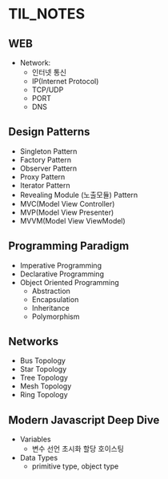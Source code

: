 # TIL_NOTES

## WEB 
- Network:
  - 인터넷 통신
  - IP(Internet Protocol)
  - TCP/UDP
  - PORT 
  - DNS

## Design Patterns 
 - Singleton Pattern 
 - Factory Pattern 
 - Observer Pattern
 - Proxy Pattern
 - Iterator Pattern 
 - Revealing Module (노출모듈) Pattern
 - MVC(Model View Controller)
 - MVP(Model View Presenter)
 - MVVM(Model View ViewModel)


 ## Programming Paradigm
  - Imperative Programming 
  - Declarative Programming 
  - Object Oriented Programming  
    - Abstraction
    - Encapsulation
    - Inheritance
    - Polymorphism

 ## Networks
 - Bus Topology 
 - Star Topology 
 - Tree Topology 
 - Mesh Topology 
 - Ring Topology

  ## Modern Javascript Deep Dive
   - Variables 
     - 변수 선언 초시화 할당 호이스팅
   - Data Types
     - primitive type, object type
